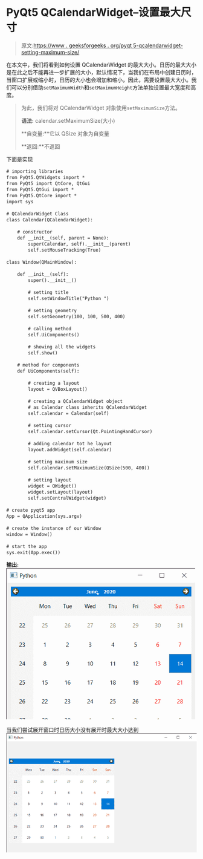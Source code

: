 # PyQt5 QCalendarWidget–设置最大尺寸

> 原文:[https://www . geeksforgeeks . org/pyqt 5-qcalendarwidget-setting-maximum-size/](https://www.geeksforgeeks.org/pyqt5-qcalendarwidget-setting-maximum-size/)

在本文中，我们将看到如何设置 QCalendarWidget 的最大大小。日历的最大大小是在此之后不能再进一步扩展的大小，默认情况下，当我们在布局中创建日历时，当窗口扩展或缩小时，日历的大小也会增加和缩小，因此，需要设置最大大小。我们可以分别借助`setMaximumWidth`和`setMaximumHeight`方法单独设置最大宽度和高度。

> 为此，我们将对 QCalendarWidget 对象使用`setMaximumSize`方法。
> 
> **语法:** calendar.setMaximumSize(大小)
> 
> **自变量:**它以 QSize 对象为自变量
> 
> **返回:**不返回

下面是实现

```
# importing libraries
from PyQt5.QtWidgets import * 
from PyQt5 import QtCore, QtGui
from PyQt5.QtGui import * 
from PyQt5.QtCore import * 
import sys

# QCalendarWidget Class
class Calendar(QCalendarWidget):

    # constructor
    def __init__(self, parent = None):
        super(Calendar, self).__init__(parent)
        self.setMouseTracking(True)

class Window(QMainWindow):

    def __init__(self):
        super().__init__()

        # setting title
        self.setWindowTitle("Python ")

        # setting geometry
        self.setGeometry(100, 100, 500, 400)

        # calling method
        self.UiComponents()

        # showing all the widgets
        self.show()

    # method for components
    def UiComponents(self):

        # creating a layout
        layout = QVBoxLayout()

        # creating a QCalendarWidget object
        # as Calendar class inherits QCalendarWidget
        self.calendar = Calendar(self)

        # setting cursor
        self.calendar.setCursor(Qt.PointingHandCursor)

        # adding calendar tot he layout
        layout.addWidget(self.calendar)

        # setting maximum size
        self.calendar.setMaximumSize(QSize(500, 400))

        # setting layout
        widget = QWidget()
        widget.setLayout(layout)
        self.setCentralWidget(widget)

# create pyqt5 app
App = QApplication(sys.argv)

# create the instance of our Window
window = Window()

# start the app
sys.exit(App.exec())
```

**输出:**
![](img/64be16fdd0e8316986aa3873c0d520e6.png)

当我们尝试展开窗口时日历大小没有展开时最大大小达到
![](img/3b2d5891792dbeef0a94b46994e033f7.png)